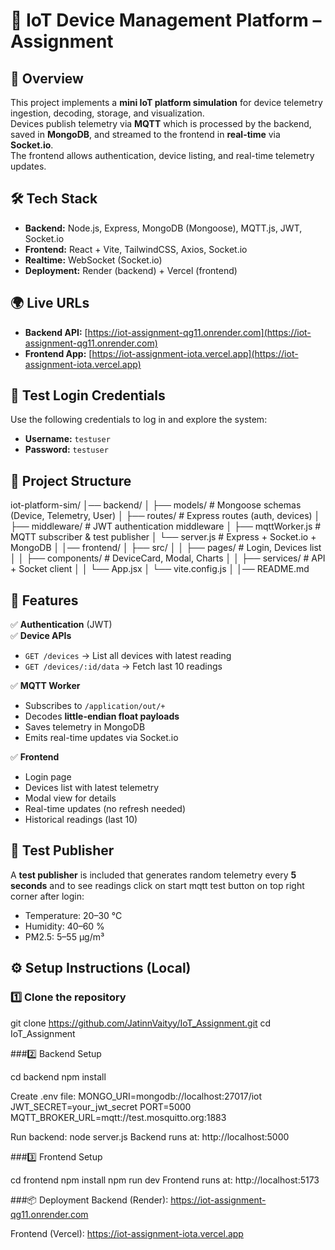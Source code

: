 # 📡 IoT Device Management Platform – Assignment 

## 📌 Overview
This project implements a **mini IoT platform simulation** for device telemetry ingestion, decoding, storage, and visualization.  
Devices publish telemetry via **MQTT** which is processed by the backend, saved in **MongoDB**, and streamed to the frontend in **real-time** via **Socket.io**.  
The frontend allows authentication, device listing, and real-time telemetry updates.


## 🛠 Tech Stack
- **Backend:** Node.js, Express, MongoDB (Mongoose), MQTT.js, JWT, Socket.io  
- **Frontend:** React + Vite, TailwindCSS, Axios, Socket.io 
- **Realtime:** WebSocket (Socket.io)    
- **Deployment:** Render (backend) + Vercel (frontend)  


## 🌍 Live URLs
- **Backend API:** [https://iot-assignment-qg11.onrender.com](https://iot-assignment-qg11.onrender.com)  
- **Frontend App:** [https://iot-assignment-iota.vercel.app](https://iot-assignment-iota.vercel.app)  


## 🔑 Test Login Credentials
Use the following credentials to log in and explore the system:
- **Username:** `testuser`  
- **Password:** `testuser`  


## 📂 Project Structure
iot-platform-sim/
│── backend/
│ ├── models/ # Mongoose schemas (Device, Telemetry, User)
│ ├── routes/ # Express routes (auth, devices)
│ ├── middleware/ # JWT authentication middleware
│ ├── mqttWorker.js # MQTT subscriber & test publisher
│ └── server.js # Express + Socket.io + MongoDB
│
│── frontend/
│ ├── src/
│ │ ├── pages/ # Login, Devices list
│ │ ├── components/ # DeviceCard, Modal, Charts
│ │ ├── services/ # API + Socket client
│ │ └── App.jsx
│ └── vite.config.js
│
│── README.md


## 🚀 Features
✅ **Authentication** (JWT)  
✅ **Device APIs**
- `GET /devices` → List all devices with latest reading
- `GET /devices/:id/data` → Fetch last 10 readings  

✅ **MQTT Worker**
- Subscribes to `/application/out/+`
- Decodes **little-endian float payloads**
- Saves telemetry in MongoDB
- Emits real-time updates via Socket.io  

✅ **Frontend**
- Login page  
- Devices list with latest telemetry  
- Modal view for details  
- Real-time updates (no refresh needed)  
- Historical readings (last 10)  


## 🧪 Test Publisher
A **test publisher** is included that generates random telemetry every **5 seconds** and to see readings click on start mqtt test button on top right corner after login:
- Temperature: 20–30 °C  
- Humidity: 40–60 %  
- PM2.5: 5–55 µg/m³  


## ⚙️ Setup Instructions (Local)

### 1️⃣ Clone the repository

git clone https://github.com/JatinnVaityy/IoT_Assignment.git
cd IoT_Assignment

###2️⃣ Backend Setup

cd backend
npm install

Create .env file:
MONGO_URI=mongodb://localhost:27017/iot
JWT_SECRET=your_jwt_secret
PORT=5000
MQTT_BROKER_URL=mqtt://test.mosquitto.org:1883

Run backend:
node server.js
Backend runs at: http://localhost:5000

###3️⃣ Frontend Setup

cd frontend
npm install
npm run dev
Frontend runs at: http://localhost:5173



###📦 Deployment
Backend (Render): https://iot-assignment-qg11.onrender.com

Frontend (Vercel): https://iot-assignment-iota.vercel.app
